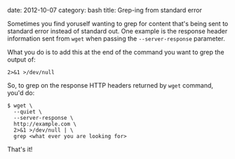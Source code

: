date:    2012-10-07
category: bash
title: Grep-ing from standard error

Sometimes you find yoruself wanting to grep for content that's
being sent to standard error instead of standard out. One
example is the response header information sent from
```wget``` when passing the
```--server-response``` parameter.


What you do is to add this at the end of the command you want
to grep the output of:

    2>&1 >/dev/null


So, to grep on the response HTTP headers returned by
```wget``` command, you'd do:


    $ wget \
      --quiet \
      --server-response \
      http://example.com \
      2>&1 >/dev/null | \
      grep <what ever you are looking for>


That's it!

